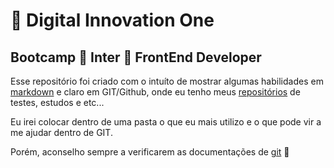 #  :large_blue_circle: Digital Innovation One

## Bootcamp :large_orange_diamond: Inter :large_orange_diamond: FrontEnd Developer

Esse repositório foi criado com o intuíto de mostrar algumas habilidades em 
[markdown](https://docs.pipz.com/central-de-ajuda/learning-center/guia-basico-de-markdown#open) 
e claro em GIT/Github, onde eu tenho meus [repositórios](https://github.com/gutzlayer) de testes, estudos e etc...

Eu irei colocar dentro de uma pasta o que eu mais utilizo e o que pode vir a me ajudar dentro de GIT.

Porém, aconselho sempre a verificarem as documentações de [git](https://git-scm.com/docs/git-config) :bookmark_tabs:
